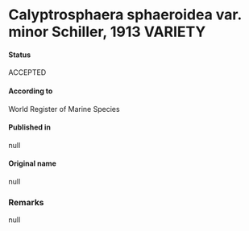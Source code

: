 Calyptrosphaera sphaeroidea var. minor Schiller, 1913 VARIETY
=======

#### Status
ACCEPTED

#### According to
World Register of Marine Species

#### Published in
null

#### Original name
null

### Remarks
null